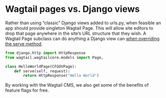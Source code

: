 # Wagtail pages vs. Django views

Rather than using “classic” Django views added to urls.py, when feasible an app should provide singleton Wagtail Page. This will allow site editors to drop that page anywhere in the site’s URL structure that they wish. A Wagtail Page subclass can do anything a Django view can [when overriding the serve method](http://docs.wagtail.io/en/v2.0.1/topics/pages.html#more-control-over-page-rendering).

```python
from django.http import HttpResponse
from wagtail.wagtailcore.models import Page,

class HelloWorldPage(CFGOVPage):
    def serve(self, request):
        return HttpResponse("Hello World")
```

By working with the Wagtail CMS, we also get some of the benefits of feature flags for free.
